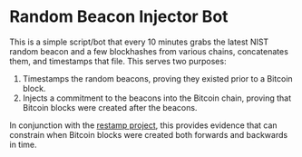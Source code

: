 # Random Beacon Injector Bot

This is a simple script/bot that every 10 minutes grabs the latest NIST random
beacon and a few blockhashes from various chains, concatenates them, and
timestamps that file. This serves two purposes:

1. Timestamps the random beacons, proving they existed prior to a Bitcoin
   block.
2. Injects a commitment to the beacons into the Bitcoin chain, proving that
   Bitcoin blocks were created after the beacons.

In conjunction with the [restamp project](https://github.com/opentimestamps/restamp),
this provides evidence that can constrain when Bitcoin blocks were created both
forwards and backwards in time.
